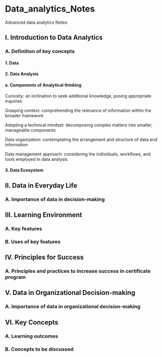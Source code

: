 # Data_analytics_Notes
Advanced data analytics Notes


## I. Introduction to Data Analytics
### A. Definition of key concepts
#### 1. Data
#### 2. Data Analysis
#### a. Components of Analytical thinking

Curiosity: an inclination to seek additional knowledge, posing appropriate inquiries

Grasping context: comprehending the relevance of information within the broader framework

Adopting a technical mindset: decomposing complex matters into smaller, manageable components

Data organization: contemplating the arrangement and structure of data and information

Data management approach: considering the individuals, workflows, and tools employed in data analysis
#### 3. Data Ecosystem

## II. Data in Everyday Life
### A. Importance of data in decision-making

## III. Learning Environment
### A. Key features
### B. Uses of key features

## IV. Principles for Success
### A. Principles and practices to increase success in certificate program

## V. Data in Organizational Decision-making
### A. Importance of data in organizational decision-making

## VI. Key Concepts 
### A. Learning outcomes
### B. Concepts to be discussed
